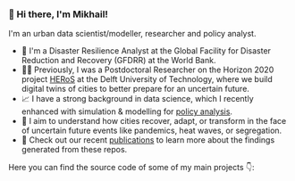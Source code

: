 ### 👋 Hi there, I'm Mikhail!

I'm an urban data scientist/modeller, researcher and policy analyst.

- 🌋 I'm a Disaster Resilience Analyst at the Global Facility for Disaster Reduction and Recovery (GFDRR) at the World Bank.
- 👨‍🔬 Previously, I was a Postdoctoral Researcher on the Horizon 2020 project [HERoS](https://www.heros-project.eu/) at the Delft University of Technology, where we build digital twins of cities to better prepare for an uncertain future.
- 📈 I have a strong background in data science, which I recently enhanced with simulation & modelling for [policy analysis](https://www.rand.org/pubs/notes/N3093.html).
- 🌱 I aim to understand how cities recover, adapt, or transform in the face of uncertain future events like pandemics, heat waves, or segregation.
- 📝 Check out our recent [publications](https://scholar.google.com/citations?user=ZzHyCt0AAAAJ&hl=en) to learn more about the findings generated from these repos.

Here you can find the source code of some of my main projects 👇:

<!-- 
*Keywords*: urban science, machine learning, modelling & simulation, resilience, uncertainty.
-->

<!--
**mikhailsirenko/mikhailsirenko** is a ✨ _special_ ✨ repository because its `README.md` (this file) appears on your GitHub profile.

Here are some ideas to get you started:

- 🔭 I’m currently working on ...
- 🌱 I’m currently learning ...
- 👯 I’m looking to collaborate on ...
- 🤔 I’m looking for help with ...
- 💬 Ask me about ...
- 📫 How to reach me: ...
- 😄 Pronouns: ...
- ⚡ Fun fact: ...
-->
